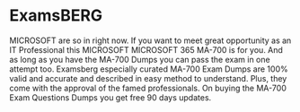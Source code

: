# ExamsBERG
MICROSOFT are so in right now. If you want to meet great opportunity as an IT Professional this MICROSOFT MICROSOFT 365 MA-700 is for you. And as long as you have the MA-700 Dumps you can pass the exam in one attempt too. Examsberg especially curated MA-700 Exam Dumps are 100% valid and accurate and described in easy method to understand. Plus, they come with the approval of the famed professionals. On buying the MA-700 Exam Questions Dumps you get free 90 days updates.
